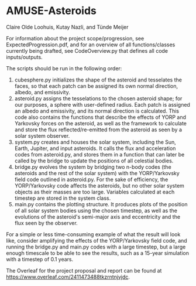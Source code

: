 # AMUSE-Asteroids

Claire Olde Loohuis, Kutay Nazli, and Tünde Meijer


For information about the project scope/progression, see ExpectedProgression.pdf, and for an overview of all functions/classes currently being drafted, see CodeOverview.py that defines all code inputs/outputs.

The scripts should be run in the following order:
1. cubesphere.py initializes the shape of the asteroid and tesselates the faces, so that each patch can be assigned its own normal direction, albedo, and emissivity.
2. asteroid.py assigns the tesselations to the chosen asteroid shape; for our purposes, a sphere with user-defined radius. Each patch is assigned an albedo and emissivity, and its normal direction is calculated. This code also contains the functions that describe the effects of YORP and Yarkovsky forces on the asteroid, as well as the framework to calculate and store the flux reflected/re-emitted from the asteroid as seen by a solar system observer.
3. system.py creates and houses the solar system, including the Sun, Earth, Jupiter, and input asteroids. It calls the flux and acceleration codes from asteroid.py, and stores them in a function that can later be called by the bridge to update the positions of all celestial bodies.
4. bridge.py evolves the system by bridging two n-body codes (the asteroids and the rest of the solar system) with the YORP/Yarkovsky field code outlined in asteroid.py. For the sake of efficiency, the YORP/Yarkovsky code affects the asteroids, but no other solar system objects as their masses are too large. Variables calculated at each timestep are stored in the system class.
5. main.py contains the plotting structure. It produces plots of the position of all solar system bodies using the chosen timestep, as well as the evolutions of the asteroid's semi-major axis and eccentricity and the flux seen by the observer.

For a simple or less time-consuming example of what the result will look like, consider amplifying the effects of the YORP/Yarkovsky field code, and running the bridge.py and main.py codes with a large timestep, but a large enough timescale to be able to see the results, such as a 15-year simulation with a timestep of 0.1 years.

The Overleaf for the project proposal and report can be found at https://www.overleaf.com/2411473488tkzrntnjvjdc.

